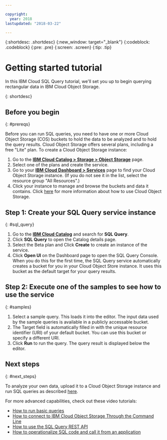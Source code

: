 ```yaml
---

copyright:
  year: 2018
lastupdated: "2018-03-22"

---
```


{:shortdesc: .shortdesc}
{:new_window: target="_blank"}
{:codeblock: .codeblock}
{:pre: .pre}
{:screen: .screen}
{:tip: .tip}


# Getting started tutorial
In this IBM Cloud SQL Query tutorial, we'll set you up to begin querying rectangular data in IBM Cloud Object Storage.

{: shortdesc}

## Before you begin
{: #prereqs}

Before you can run SQL queries, you need to have one or more Cloud Object Storage (COS) buckets to hold the data to be analyzed and to hold the query results.
Cloud Object Storage offers several plans, including a free "Lite" plan.
To create a Cloud Object Storage instance:
1. Go to the [**IBM Cloud Catalog > Storage > Object Storage**](https://console.bluemix.net/catalog/infrastructure/cloud-object-storage) page.
2. Select one of the plans and create the service.
3. Go to your [**IBM Cloud Dashboard > Services**](https://console.bluemix.net/dashboard/apps) page to find your Cloud Object Storage instance.
(If you do not see it in the list, select the resource group "All Resources".)
4. Click your instance to manage and browse the buckets and data it contains. Click [here](https://console.bluemix.net/docs/services/cloud-object-storage/getting-started.html#getting-started-console) for more information about how to use Cloud Object Storage.

## Step 1: Create your SQL Query service instance
{: #sql_query}

1. Go to the [**IBM Cloud Catalog**](https://console.bluemix.net/catalog) and search for **SQL Query**.
2. Click **SQL Query** to open the Catalog details page.
3. Select the Beta plan and Click **Create** to create an instance of the service.
4. Click **Open UI** on the Dashboard page to open the SQL Query Console.
When you do this for the first time, the SQL Query service automatically creates a bucket for you in your Cloud Object Store instance.
It uses this bucket as the default target for your query results.

## Step 2: Execute one of the samples to see how to use the service
{: #samples}

1. Select a sample query. This loads it into the editor. The input data used by the sample queries is available in a publicly accessable bucket.
2. The Target field is automatically filled in with the unique resource identifier (URI) of your default bucket. You can use this bucket or specify a different URI.
3. Click **Run** to run the query. The query result is displayed below the editor.

<!--

BLH; 09 FEB 2018:
I COMMENTED OUT THESE STEPS BECAUSE:
-THEY GO BEYOND JUST GETTING STARTED.
-THEY ARE COVERED WITH THE NECESSARY LEVEL OF DETAIL IN THE OVERVIEW.
-DOING SO SHORTENS THE GETTING STARTED SECTION DOWN TO AN EASILY DIGESTIBLE SIZE AND MAKES IT LESS DAUNTING.

## Step 3: Load your own data into IBM Cloud Object Storage
{: #COS}

Before you can run queries on your own data, you must first upload that data to your Cloud Object Storage instance. 
How to do this is described in the Cloud Object Storage [getting started information](https://console.bluemix.net/docs/services/cloud-object-storage/getting-started.html#getting-started-console)
or [quickstart guide](https://ibm-public-cos.github.io/crs-docs/getting-started-with-cos).

## Step 4: Run an SQL query on your data
{: #query}

1. Specify the [source file](ADD LINK TO NEW SECTION: TABLE URL FORMAT!). 
In your SQL statement, after the FROM keyword, specify the name (including the bucket name) of the file that contains the data you want to query.
If you use a bucket of another user, ensure that you have at least 'Reader' access to that bucket. 
[This article](https://console.bluemix.net/docs/services/cloud-object-storage/iam/buckets.html#bucket-permissions) describes how to manage access to IBM Cloud Object Storage buckets.
2. Specify where to store the query results. If you want to use a bucket other than your default bucket, ensure that you have at least 'Writer' access to that bucket. 
[This article](https://console.bluemix.net/docs/services/cloud-object-storage/iam/buckets.html#bucket-permissions) describes how to manage access to IBM Cloud Object Storage buckets.
In the Target field, specify the name (including the bucket name) of the file that is to contain the result of your query.
If you want to store results directly in the root of the bucket, specify a slash (/) behind the bucket name. 
For example, cos://s3-api.us-geo.objectstorage.softlayer.net/andreabucket/
3. Click **Run** to run your query.

BLH; 09 FEB 2018:
I REMOVED STEP 5 (operationalize) AND ADDED THE VIDEO TO THE VIDEO LIST BECAUSE:
-THE TASK IS MUCH TO ADVANCED FOR GETTING STARTED.
-IT WAS JUST A LINK TO A VIDEO, WITH NO ADDITIONAL INFO, SO DIDN'T DESERVE ITS OWN SECTION.

-->

## Next steps
{: #next_steps}

To analyze your own data, upload it to a Cloud Object Storage instance and run SQL queries as described [here](sql-query.html#running-an-sql-query).

For more advanced capabilities, check out these video tutorials:
- [How to run basic queries](http://ibm.biz/csq-run-queries)
- [How to connect to IBM Cloud Object Storage Through the Command Line](http://ibm.biz/csq-aws-sli)
- [How to use the SQL Query REST API](http://ibm.biz/csq-use-api)
- [How to operationalize SQL code and call it from an application](http://ibm.biz/csq-e2e)

